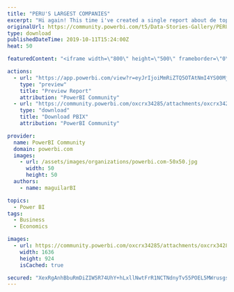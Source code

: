 ```yaml
---
title: "PERU'S LARGEST COMPANIES"
excerpt: "Hi again! This time i've created a single report about de top 500 largest companies of Peru. This is a descriptive report to pretend give a complete"
originalUrl: https://community.powerbi.com/t5/Data-Stories-Gallery/PERU-S-LARGEST-COMPANIES/m-p/816215
type: download
publishedDateTime: 2019-10-11T15:24:00Z
heat: 50

featuredContent: "<iframe width=\"800\" height=\"500\" frameborder=\"0\" src=\"https://app.powerbi.com/view?r=eyJrIjoiMmRiZTQ5OTAtNmI4YS00MjE4LTg4N2ItMGM3ZGRmYTNkNjA1IiwidCI6IjFlYmE0NDNmLTIzZTUtNDUzNC05MGQxLTA5NzZhYWJlODZhYyIsImMiOjR9\"></iframe>"

actions:
  - url: "https://app.powerbi.com/view?r=eyJrIjoiMmRiZTQ5OTAtNmI4YS00MjE4LTg4N2ItMGM3ZGRmYTNkNjA1IiwidCI6IjFlYmE0NDNmLTIzZTUtNDUzNC05MGQxLTA5NzZhYWJlODZhYyIsImMiOjR9"
    type: "preview"
    title: "Preview Report"
    attribution: "PowerBI Community"
  - url: "https://community.powerbi.com/oxcrx34285/attachments/oxcrx34285/DataStoriesGallery/3059/2/AE_500E%20-%20PUBLIC.pbix"
    type: "download"
    title: "Download PBIX"
    attribution: "PowerBI Community"

provider:
  name: PowerBI Community
  domain: powerbi.com
  images:
    - url: /assets/images/organizations/powerbi.com-50x50.jpg
      width: 50
      height: 50
  authors:
    - name: maguilarBI

topics:
  - Power BI
tags:
  - Business
  - Economics

images:
  - url: https://community.powerbi.com/oxcrx34285/attachments/oxcrx34285/DataStoriesGallery/3059/1/AE.PNG
    width: 1636
    height: 924
    isCached: true

secured: "XexRgAnhBbuRmDiZIW5R74UhY+hLxllNwtFrR1NCTNdnyTv55POEL5MWrusgsevyMS3sFDSXhdTyOYNChZPPgI8jmWWwYf3mKWxdUDgCu8YWFjjFc3Hz3GueblG4z9hzwVgU3Pam+M4JPCSl0QMH5SSn+WOI8Aqdqo02EqVCmaFZ8wmOeXJOYr///pflFxrTC9npcF5XSlp54M48Fgph4GjGYG2IyT1Y4gV63Zu6riaZ/fad8leeP3OuJxL23XO98MDuhwUZznBJ1lCZr+nLVM3cyGMxdd/BQZ8SEF/tVbO1mNxUYuoidFn25zDzEgxX+V6V85HruKo50J8U8+1/aX7QwOkUYrxDEsi5QWGqxwsFdHi+sp05hRyY8DfEIy6Gq3GJ8Ruv7cR9G97aXtU6WjgFDmY7g2AaJVNpdlkAZnmdPwpdgx0/O85YRPzd8Eon;P5SH6FUO+VwGWY9ud3A8DA=="
---
```


